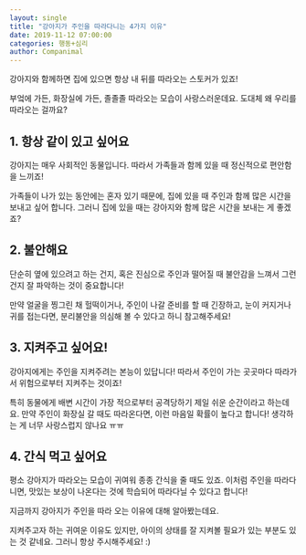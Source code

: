 ```yaml
---
layout: single
title: "강아지가 주인을 따라다니는 4가지 이유"
date: 2019-11-12 07:00:00
categories: 행동+심리
author: Companimal
---
```


강아지와 함께하면 집에 있으면 항상 내 뒤를 따라오는 스토커가 있죠!

부엌에 가든, 화장실에 가든, 졸졸졸 따라오는 모습이 사랑스러운데요. 도대체 왜 우리를 따라오는 걸까요?

## 1. 항상 같이 있고 싶어요

강아지는 매우 사회적인 동물입니다. 따라서 가족들과 함께 있을 때 정신적으로 편안함을 느끼죠!

가족들이 나가 있는 동안에는 혼자 있기 때문에, 집에 있을 때 주인과 함께 많은 시간을 보내고 싶어 합니다. 그러니 집에 있을 때는 강아지와 함께 많은 시간을 보내는 게 좋겠죠?

## 2. 불안해요

단순히 옆에 있으려고 하는 건지, 혹은 진심으로 주인과 떨어질 때 불안감을 느껴서 그런 건지 잘 파악하는 것이 중요합니다!

만약 얼굴을 찡그린 채 헐떡이거나, 주인이 나갈 준비를 할 때 긴장하고, 눈이 커지거나 귀를 접는다면, 분리불안을 의심해 볼 수 있다고 하니 참고해주세요!

## 3. 지켜주고 싶어요!

강아지에게는 주인을 지켜주려는 본능이 있답니다! 따라서 주인이 가는 곳곳마다 따라가서 위험으로부터 지켜주는 것이죠!

특히 동물에게 배변 시간이 가장 적으로부터 공격당하기 제일 쉬운 순간이라고 하는데요. 만약 주인이 화장실 갈 때도 따라온다면, 이런 마음일 확률이 높다고 합니다! 생각하는 게 너무 사랑스럽지 않나요 ㅠㅠ

## 4. 간식 먹고 싶어요

평소 강아지가 따라오는 모습이 귀여워 종종 간식을 줄 때도 있죠. 이처럼 주인을 따라다니면, 맛있는 보상이 나온다는 것에 학습되어 따라다닐 수 있다고 합니다!

지금까지 강아지가 주인을 따라 오는 이유에 대해 알아봤는데요.

지켜주고자 하는 귀여운 이유도 있지만, 아이의 상태를 잘 지켜볼 필요가 있는 부분도 있는 것 같네요. 그러니 항상 주시해주세요! :)

